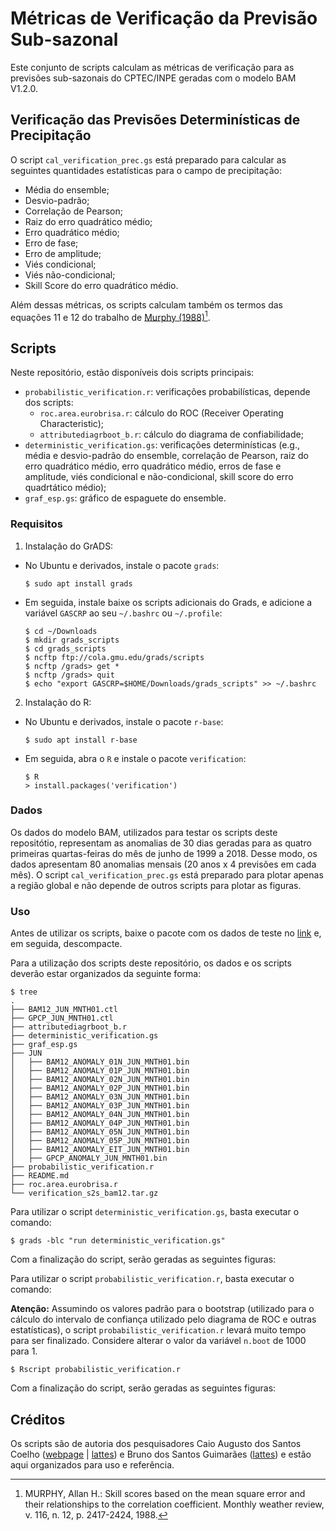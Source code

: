 # Métricas de Verificação da Previsão Sub-sazonal

Este conjunto de scripts calculam as métricas de verificação para as previsões sub-sazonais do CPTEC/INPE geradas com o modelo BAM V1.2.0. 

## Verificação das Previsões Determinísticas de Precipitação

O script `cal_verification_prec.gs` está preparado para calcular as seguintes quantidades estatísticas para o campo de precipitação:

* Média do ensemble;
* Desvio-padrão;
* Correlação de Pearson;
* Raiz do erro quadrático médio;
* Erro quadrático médio;
* Erro de fase;
* Erro de amplitude;
* Viés condicional;
* Viés não-condicional;
* Skill Score do erro quadrático médio.

Além dessas métricas, os scripts calculam também os termos das equações 11 e 12 do trabalho de [Murphy (1988)](https://journals.ametsoc.org/view/journals/mwre/116/12/1520-0493_1988_116_2417_ssbotm_2_0_co_2.xml)[^1].

## Scripts

Neste repositório, estão disponíveis dois scripts principais:

* `probabilistic_verification.r`: verificações probabilísticas, depende dos scripts:
  - `roc.area.eurobrisa.r`: cálculo do ROC (Receiver Operating Characteristic);
  - `attributediagrboot_b.r`: cálculo do diagrama de confiabilidade;
* `deterministic_verification.gs`: verificações determinísticas (e.g., média e desvio-padrão do ensemble, correlação de Pearson, raiz do erro quadrático médio, erro quadrático médio, erros de fase e amplitude, viés condicional e não-condicional, skill score do erro quadrtático médio);
* `graf_esp.gs`: gráfico de espaguete do ensemble.

### Requisitos

1. Instalação do GrADS:
  - No Ubuntu e derivados, instale o pacote `grads`:
    ```
    $ sudo apt install grads
    ```
  - Em seguida, instale baixe os scripts adicionais do Grads, e adicione a variável `GASCRP` ao seu `~/.bashrc` ou `~/.profile`:
    ```
    $ cd ~/Downloads
    $ mkdir grads_scripts
    $ cd grads_scripts
    $ ncftp ftp://cola.gmu.edu/grads/scripts
    $ ncftp /grads> get *
    $ ncftp /grads> quit
    $ echo "export GASCRP=$HOME/Downloads/grads_scripts" >> ~/.bashrc
2. Instalação do R:
  - No Ubuntu e derivados, instale o pacote `r-base`:
    ```
    $ sudo apt install r-base
    ```
  - Em seguida, abra o `R` e instale o pacote `verification`:
    ```
    $ R
    > install.packages('verification')
    ```

### Dados

Os dados do modelo BAM, utilizados para testar os scripts deste repositótio, representam as anomalias de 30 dias geradas para as quatro primeiras quartas-feiras do mês de junho de 1999 a 2018. Desse modo, os dados apresentam 80 anomalias mensais (20 anos x 4 previsões em cada mês). O script `cal_verification_prec.gs` está preparado para plotar apenas a região global e não depende de outros scripts para plotar as figuras.

### Uso

Antes de utilizar os scripts, baixe o pacote com os dados de teste no [link](ftp1.cptec.inpe.br/pesquisa/das/carlos.bastarz/EPS/verification_s2s_bam12.tar.gz) e, em seguida, descompacte. 

Para a utilização dos scripts deste repositório, os dados e os scripts deverão estar organizados da seguinte forma:

```
$ tree
.
├── BAM12_JUN_MNTH01.ctl
├── GPCP_JUN_MNTH01.ctl
├── attributediagrboot_b.r
├── deterministic_verification.gs
├── graf_esp.gs
├── JUN
│   ├── BAM12_ANOMALY_01N_JUN_MNTH01.bin
│   ├── BAM12_ANOMALY_01P_JUN_MNTH01.bin
│   ├── BAM12_ANOMALY_02N_JUN_MNTH01.bin
│   ├── BAM12_ANOMALY_02P_JUN_MNTH01.bin
│   ├── BAM12_ANOMALY_03N_JUN_MNTH01.bin
│   ├── BAM12_ANOMALY_03P_JUN_MNTH01.bin
│   ├── BAM12_ANOMALY_04N_JUN_MNTH01.bin
│   ├── BAM12_ANOMALY_04P_JUN_MNTH01.bin
│   ├── BAM12_ANOMALY_05N_JUN_MNTH01.bin
│   ├── BAM12_ANOMALY_05P_JUN_MNTH01.bin
│   ├── BAM12_ANOMALY_EIT_JUN_MNTH01.bin
│   ├── GPCP_ANOMALY_JUN_MNTH01.bin
├── probabilistic_verification.r
├── README.md
├── roc.area.eurobrisa.r
└── verification_s2s_bam12.tar.gz
```

Para utilizar o script `deterministic_verification.gs`, basta executar o comando:

```
$ grads -blc "run deterministic_verification.gs"
```

Com a finalização do script, serão geradas as seguintes figuras:

Para utilizar o script `probabilistic_verification.r`, basta executar o comando:

**Atenção:** Assumindo os valores padrão para o bootstrap (utilizado para o cálculo do intervalo de confiança utilizado pelo diagrama de ROC e outras estatísticas), o script `probabilistic_verification.r` levará muito tempo para ser finalizado. Considere alterar o valor da variável `n.boot` de 1000 para 1.

```
$ Rscript probabilistic_verification.r
```

Com a finalização do script, serão geradas as seguintes figuras:


## Créditos

Os scripts são de autoria dos pesquisadores Caio Augusto dos Santos Coelho ([webpage](https://www.cptec.inpe.br/pesquisadores/caio.coelho/) | [lattes](http://lattes.cnpq.br/4978912302419377)) e Bruno dos Santos Guimarães ([lattes](http://lattes.cnpq.br/0307886068495121)) e estão aqui organizados para uso e referência. 

[^1]: MURPHY, Allan H.: Skill scores based on the mean square error and their relationships to the correlation coefficient. Monthly weather review, v. 116, n. 12, p. 2417-2424, 1988.
